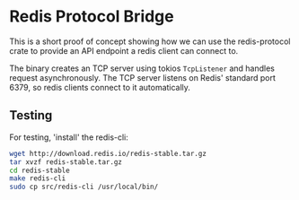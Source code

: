 # Redis Protocol Bridge

This is a short proof of concept showing how we can use the redis-protocol crate
to provide an API endpoint a redis client can connect to.

The binary creates an TCP server using tokios `TcpListener` and handles request asynchronously.
The TCP server listens on Redis' standard port 6379, so redis clients connect to it automatically.

## Testing

For testing, 'install' the redis-cli:

```bash
wget http://download.redis.io/redis-stable.tar.gz
tar xvzf redis-stable.tar.gz
cd redis-stable
make redis-cli
sudo cp src/redis-cli /usr/local/bin/
```
